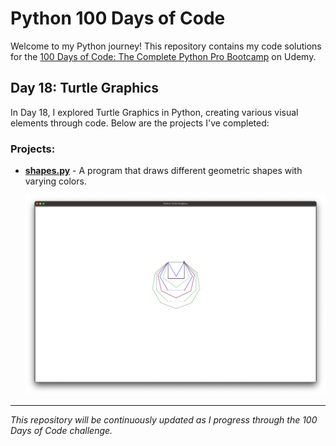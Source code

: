 # Python 100 Days of Code

Welcome to my Python journey! This repository contains my code solutions for the [100 Days of Code: The Complete Python Pro Bootcamp](https://www.udemy.com/course/100-days-of-code/) on Udemy.

## Day 18: Turtle Graphics

In Day 18, I explored Turtle Graphics in Python, creating various visual elements through code. Below are the projects I've completed:

### Projects:

- **[shapes.py](https://github.com/radtechdad/Python-100-Days-of-Code/blob/main/Day%2018/shapes.py)** - A program that draws different geometric shapes with varying colors.

  ![Shapes Demo](https://github.com/radtechdad/Python-100-Days-of-Code/blob/main/Day%2018/shapes.py_01_ss.png)

---

*This repository will be continuously updated as I progress through the 100 Days of Code challenge.*
